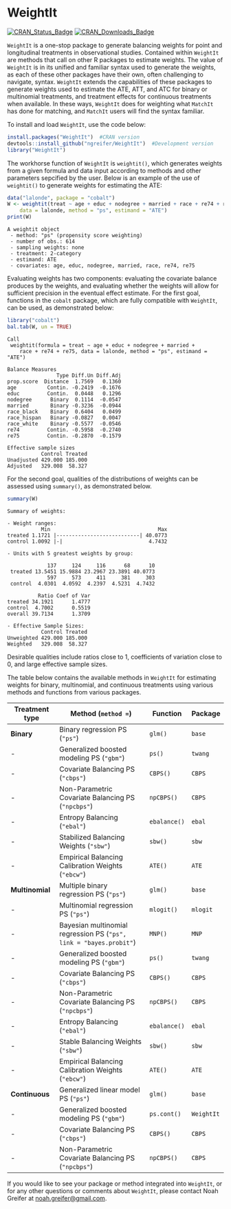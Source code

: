 
<!-- README.md is generated from README.Rmd. Please edit that file -->

# WeightIt

[![CRAN\_Status\_Badge](http://r-pkg.org/badges/version-last-release/WeightIt?color=0047ab)](https://cran.r-project.org/package=WeightIt)
[![CRAN\_Downloads\_Badge](http://cranlogs.r-pkg.org/badges/WeightIt?color=0047ab)](https://cran.r-project.org/package=WeightIt)

`WeightIt` is a one-stop package to generate balancing weights for point
and longitudinal treatments in observational studies. Contained within
`WeightIt` are methods that call on other R packages to estimate
weights. The value of `WeightIt` is in its unified and familiar syntax
used to generate the weights, as each of these other packages have their
own, often challenging to navigate, syntax. `WeightIt` extends the
capabilities of these packages to generate weights used to estimate the
ATE, ATT, and ATC for binary or multinomial treatments, and treatment
effects for continuous treatments when available. In these ways,
`WeightIt` does for weighting what `MatchIt` has done for matching, and
`MatchIt` users will find the syntax familiar.

To install and load `WeightIt`, use the code below:

``` r
install.packages("WeightIt")  #CRAN version
devtools::install_github("ngreifer/WeightIt")  #Development version
library("WeightIt")
```

The workhorse function of `WeightIt` is `weightit()`, which generates
weights from a given formula and data input according to methods and
other parameters sepcified by the user. Below is an example of the use
of `weightit()` to generate weights for estimating the ATE:

``` r
data("lalonde", package = "cobalt")
W <- weightit(treat ~ age + educ + nodegree + married + race + re74 + re75, 
    data = lalonde, method = "ps", estimand = "ATE")
print(W)
```

    A weightit object
     - method: "ps" (propensity score weighting)
     - number of obs.: 614
     - sampling weights: none
     - treatment: 2-category
     - estimand: ATE
     - covariates: age, educ, nodegree, married, race, re74, re75

Evaluating weights has two components: evaluating the covariate balance
produces by the weights, and evaluating whether the weights will allow
for sufficient precision in the eventual effect estimate. For the first
goal, functions in the `cobalt` package, which are fully compatible with
`WeightIt`, can be used, as demonstrated below:

``` r
library("cobalt")
bal.tab(W, un = TRUE)
```

    Call
     weightit(formula = treat ~ age + educ + nodegree + married + 
        race + re74 + re75, data = lalonde, method = "ps", estimand = "ATE")
    
    Balance Measures
                    Type Diff.Un Diff.Adj
    prop.score  Distance  1.7569   0.1360
    age          Contin. -0.2419  -0.1676
    educ         Contin.  0.0448   0.1296
    nodegree      Binary  0.1114  -0.0547
    married       Binary -0.3236  -0.0944
    race_black    Binary  0.6404   0.0499
    race_hispan   Binary -0.0827   0.0047
    race_white    Binary -0.5577  -0.0546
    re74         Contin. -0.5958  -0.2740
    re75         Contin. -0.2870  -0.1579
    
    Effective sample sizes
               Control Treated
    Unadjusted 429.000 185.000
    Adjusted   329.008  58.327

For the second goal, qualities of the distributions of weights can be
assessed using `summary()`, as demonstrated below.

``` r
summary(W)
```

    Summary of weights:
    
    - Weight ranges:
               Min                                   Max
    treated 1.1721 |---------------------------| 40.0773
    control 1.0092 |-|                            4.7432
    
    - Units with 5 greatest weights by group:
                                                    
                 137     124     116      68      10
     treated 13.5451 15.9884 23.2967 23.3891 40.0773
                 597     573     411     381     303
     control  4.0301  4.0592  4.2397  4.5231  4.7432
    
              Ratio Coef of Var
    treated 34.1921      1.4777
    control  4.7002      0.5519
    overall 39.7134      1.3709
    
    - Effective Sample Sizes:
               Control Treated
    Unweighted 429.000 185.000
    Weighted   329.008  58.327

Desirable qualities include ratios close to 1, coefficients of variation
close to 0, and large effective sample sizes.

The table below contains the available methods in `WeightIt` for
estimating weights for binary, multinomial, and continuous treatments
using various methods and functions from various
packages.

| Treatment type  | Method (`method =`)                                                | Function     | Package    |
| --------------- | ------------------------------------------------------------------ | ------------ | ---------- |
| **Binary**      | Binary regression PS (`"ps"`)                                      | `glm()`      | `base`     |
| \-              | Generalized boosted modeling PS (`"gbm"`)                          | `ps()`       | `twang`    |
| \-              | Covariate Balancing PS (`"cbps"`)                                  | `CBPS()`     | `CBPS`     |
| \-              | Non-Parametric Covariate Balancing PS (`"npcbps"`)                 | `npCBPS()`   | `CBPS`     |
| \-              | Entropy Balancing (`"ebal"`)                                       | `ebalance()` | `ebal`     |
| \-              | Stabilized Balancing Weights (`"sbw"`)                             | `sbw()`      | `sbw`      |
| \-              | Empirical Balancing Calibration Weights (`"ebcw"`)                 | `ATE()`      | `ATE`      |
| **Multinomial** | Multiple binary regression PS (`"ps"`)                             | `glm()`      | `base`     |
| \-              | Multinomial regression PS (`"ps"`)                                 | `mlogit()`   | `mlogit`   |
| \-              | Bayesian multinomial regression PS (`"ps", link = "bayes.probit"`) | `MNP()`      | `MNP`      |
| \-              | Generalized boosted modeling PS (`"gbm"`)                          | `ps()`       | `twang`    |
| \-              | Covariate Balancing PS (`"cbps"`)                                  | `CBPS()`     | `CBPS`     |
| \-              | Non-Parametric Covariate Balancing PS (`"npcbps"`)                 | `npCBPS()`   | `CBPS`     |
| \-              | Entropy Balancing (`"ebal"`)                                       | `ebalance()` | `ebal`     |
| \-              | Stable Balancing Weights (`"sbw"`)                                 | `sbw()`      | `sbw`      |
| \-              | Empirical Balancing Calibration Weights (`"ebcw"`)                 | `ATE()`      | `ATE`      |
| **Continuous**  | Generalized linear model PS (`"ps"`)                               | `glm()`      | `base`     |
| \-              | Generalized boosted modeling PS (`"gbm"`)                          | `ps.cont()`  | `WeightIt` |
| \-              | Covariate Balancing PS (`"cbps"`)                                  | `CBPS()`     | `CBPS`     |
| \-              | Non-Parametric Covariate Balancing PS (`"npcbps"`)                 | `npCBPS()`   | `CBPS`     |

If you would like to see your package or method integrated into
`WeightIt`, or for any other questions or comments about `WeightIt`,
please contact Noah Greifer at <noah.greifer@gmail.com>.
